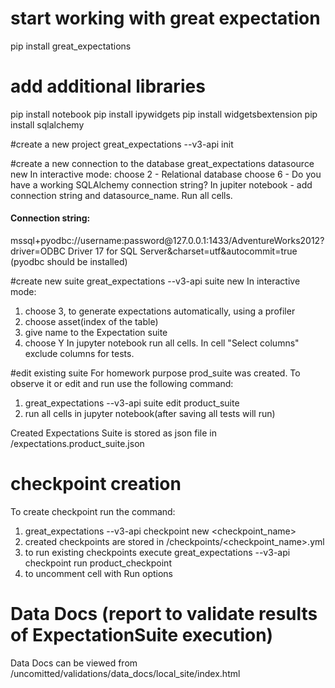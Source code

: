 # start working with great expectation
pip install great_expectations
# add additional libraries
pip install notebook
pip install ipywidgets
pip install widgetsbextension
pip install sqlalchemy


#create a new project
great_expectations --v3-api init 

#create a new connection to the database
great_expectations datasource new
In interactive mode:
choose 2 - Relational database 
choose 6 - Do you have a working SQLAlchemy connection string?
In jupiter notebook - add connection string and datasource_name. Run all cells. 
<h4> Connection string:</h4>
mssql+pyodbc://username:password@127.0.0.1:1433/AdventureWorks2012?driver=ODBC Driver 17 for SQL Server&charset=utf&autocommit=true
(pyodbc should be installed)

#create new suite
great_expectations --v3-api suite new
In interactive mode:
1. choose 3, to generate expectations automatically, using a profiler
2. choose asset(index of the table)
3. give name to the Expectation suite
4. choose Y 
In jupyter notebook run all cells. In cell "Select columns" exclude columns for tests.  

#edit existing suite
For homework purpose prod_suite was created. To observe it or edit and run use the following command:
 1) great_expectations --v3-api suite edit product_suite
 2) run all cells in jupyter notebook(after saving all tests will run)

Created Expectations Suite is stored as json file in /expectations.product_suite.json

# checkpoint creation
To create checkpoint run the command:
1) great_expectations --v3-api checkpoint new <checkpoint_name>
2) created checkpoints are stored in /checkpoints/<checkpoint_name>.yml
3) to run existing checkpoints execute great_expectations --v3-api checkpoint run product_checkpoint
4) to uncomment cell with Run options


# Data Docs (report to validate results of ExpectationSuite execution)
Data Docs can be viewed from /uncomitted/validations/data_docs/local_site/index.html






